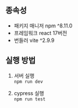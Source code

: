 ## 종속성
- 패키지 매니저 npm ^8.11.0
- 프레임워크 react 17버전
- 번들러 vite ^2.9.9

## 실행 방법
1. 서버 실행   
```npm run dev```

2. cypress 실행   
```npm run test```